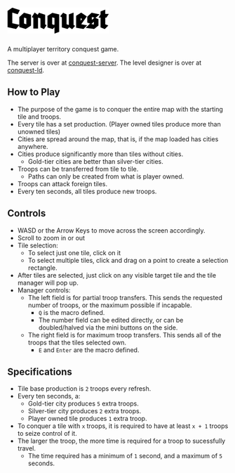 # ![logo](core/assets/textures/logo.png)

A multiplayer territory conquest game.

The server is over at [conquest-server](https://github.com/conquest/conquest-server).
The level designer is over at [conquest-ld](https://github.com/conquest/conquest-ld).

## How to Play

* The purpose of the game is to conquer the entire map with the starting tile and troops.
* Every tile has a set production. (Player owned tiles produce more than unowned tiles)
* Cities are spread around the map, that is, if the map loaded has cities anywhere.
* Cities produce significantly more than tiles without cities.
  * Gold-tier cities are better than silver-tier cities.
* Troops can be transferred from tile to tile.
  * Paths can only be created from what is player owned.
* Troops can attack foreign tiles.
* Every ten seconds, all tiles produce new troops.

## Controls

* WASD or the Arrow Keys to move across the screen accordingly.
* Scroll to zoom in or out
* Tile selection:
  * To select just one tile, click on it
  * To select multiple tiles, click and drag on a point to create a selection rectangle.
* After tiles are selected, just click on any visible target tile and the tile manager will pop up.
* Manager controls:
  * The left field is for partial troop transfers. This sends the requested number of troops, or the maximum possible if incapable.
    * `Q` is the macro defined.
    * The number field can be edited directly, or can be doubled/halved via the mini buttons on the side.
  * The right field is for maximum troop transfers. This sends all of the troops that the tiles selected own.
    * `E` and `Enter` are the macro defined.

## Specifications

* Tile base production is `2` troops every refresh.
* Every ten seconds, a:
  * Gold-tier city produces `5` extra troops.
  * Silver-tier city produces `2` extra troops.
  * Player owned tile produces `1` extra troop.
* To conquer a tile with `x` troops, it is required to have at least `x + 1` troops to seize control of it.
* The larger the troop, the more time is required for a troop to sucessfully travel.
  * The time required has a minimum of `1` second, and a maximum of `5` seconds.
